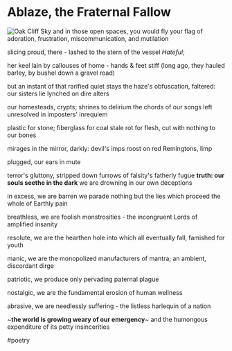 # Ablaze, the Fraternal Fallow

![Oak Cliff Sky ](https://i.snap.as/wXG1ZnE.jpeg)
and in those open spaces,
you would fly your flag of adoration, frustration, miscommunication, and mutilation

slicing proud,
there -
lashed to the stern of the vessel *Hateful*;

her keel lain by callouses of home -
hands & feet stiff
(long ago,
they hauled barley, by bushel
down a gravel road)

but an instant of that rarified quiet stays the haze's obfuscation,
faltered:
our sisters lie lynched on dire alters

our homesteads,
crypts; shrines to delirium
the chords of our songs left unresolved
in imposters' inrequiem

plastic for stone;
fiberglass for coal
stale rot for flesh,
cut with nothing
to our bones

mirages in the mirror,
darkly:
devil's imps roost on red Remingtons,
limp

plugged,
our ears in mute

terror's gluttony,
stripped down furrows of
falsity's fatherly fugue
**truth: our souls seethe in the dark**
we are drowning in our own deceptions

in excess,
we are barren
we parade nothing but the lies
which proceed the whole of Earthly pain

breathless,
we are foolish monstrosities -
the incongruent Lords of amplified insanity

resolute,
we are the hearthen hole into which all eventually fall,
famished for youth

manic,
we are the monopolized manufacturers of mantra;
an ambient, discordant dirge

patriotic,
we produce only pervading paternal plague

nostalgic,
we are the fundamental erosion of human wellness

abrasive,
we are needlessly suffering -
the listless harlequin of a nation

~**the world is growing weary of our emergency**~
and the humongous expenditure of its petty insincerities

#poetry